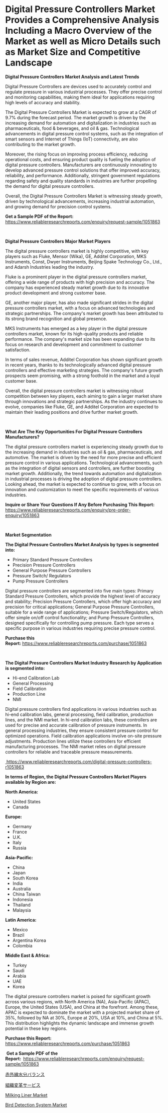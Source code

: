 <p><h1>Digital Pressure Controllers Market Provides a Comprehensive Analysis Including a Macro Overview of the Market as well as Micro Details such as Market Size and Competitive Landscape</h1></p><p><strong>Digital Pressure Controllers Market Analysis and Latest Trends</strong></p>
<p><p>Digital Pressure Controllers are devices used to accurately control and regulate pressure in various industrial processes. They offer precise control and monitoring capabilities, making them ideal for applications requiring high levels of accuracy and stability.</p><p>The Digital Pressure Controllers Market is expected to grow at a CAGR of 9.7% during the forecast period. The market growth is driven by the increasing demand for automation and digitalization in industries such as pharmaceuticals, food & beverages, and oil & gas. Technological advancements in digital pressure control systems, such as the integration of smart sensors and Internet of Things (IoT) connectivity, are also contributing to the market growth.</p><p>Moreover, the rising focus on improving process efficiency, reducing operational costs, and ensuring product quality is fueling the adoption of digital pressure controllers. Manufacturers are continuously innovating to develop advanced pressure control solutions that offer improved accuracy, reliability, and performance. Additionally, stringent government regulations regarding safety and quality standards in industries are further propelling the demand for digital pressure controllers.</p><p>Overall, the Digital Pressure Controllers Market is witnessing steady growth, driven by technological advancements, increasing industrial automation, and growing demand for precision control systems.</p></p>
<p><strong>Get a Sample PDF of the Report:&nbsp;</strong> <a href="https://www.reliableresearchreports.com/enquiry/request-sample/1051863">https://www.reliableresearchreports.com/enquiry/request-sample/1051863</a></p>
<p>&nbsp;</p>
<p><strong>Digital Pressure Controllers Major Market Players</strong></p>
<p><p>The digital pressure controllers market is highly competitive, with key players such as Fluke, Mensor (Wika), GE, Additel Corporation, MKS Instruments, Const, Dwyer Instruments, Beijing Spake Technology Co., Ltd., and Adarsh Industries leading the industry.</p><p>Fluke is a prominent player in the digital pressure controllers market, offering a wide range of products with high precision and accuracy. The company has experienced steady market growth due to its innovative product development and strong customer base.</p><p>GE, another major player, has also made significant strides in the digital pressure controllers market, with a focus on advanced technologies and strategic partnerships. The company's market growth has been attributed to its strong brand recognition and global presence.</p><p>MKS Instruments has emerged as a key player in the digital pressure controllers market, known for its high-quality products and reliable performance. The company's market size has been expanding due to its focus on research and development and commitment to customer satisfaction.</p><p>In terms of sales revenue, Additel Corporation has shown significant growth in recent years, thanks to its technologically advanced digital pressure controllers and effective marketing strategies. The company's future growth prospects seem promising, with a strong foothold in the market and a loyal customer base.</p><p>Overall, the digital pressure controllers market is witnessing robust competition between key players, each aiming to gain a larger market share through innovations and strategic partnerships. As the industry continues to evolve, companies like Fluke, GE, and Additel Corporation are expected to maintain their leading positions and drive further market growth.</p></p>
<p>&nbsp;</p>
<p><strong>What Are The Key Opportunities For Digital Pressure Controllers Manufacturers?</strong></p>
<p><p>The digital pressure controllers market is experiencing steady growth due to the increasing demand in industries such as oil & gas, pharmaceuticals, and automotive. The market is driven by the need for more precise and efficient pressure control in various applications. Technological advancements, such as the integration of digital sensors and controllers, are further boosting market growth. Additionally, the trend towards automation and digitalization in industrial processes is driving the adoption of digital pressure controllers. Looking ahead, the market is expected to continue to grow, with a focus on innovation and customization to meet the specific requirements of various industries.</p></p>
<p><strong>Inquire or Share Your Questions If Any Before Purchasing This Report:</strong> <a href="https://www.reliableresearchreports.com/enquiry/pre-order-enquiry/1051863">https://www.reliableresearchreports.com/enquiry/pre-order-enquiry/1051863</a></p>
<p>&nbsp;</p>
<p><strong>Market Segmentation</strong></p>
<p><strong>The Digital Pressure Controllers Market Analysis by types is segmented into:</strong></p>
<p><ul><li>Primary Standard Pressure Controllers</li><li>Precision Pressure Controllers</li><li>General Purpose Pressure Controllers</li><li>Pressure Switch/ Regulators</li><li>Pump Pressure Controllers</li></ul></p>
<p><p>Digital pressure controllers are segmented into five main types: Primary Standard Pressure Controllers, which provide the highest level of accuracy and stability; Precision Pressure Controllers, which offer high accuracy and precision for critical applications; General Purpose Pressure Controllers, suitable for a wide range of applications; Pressure Switch/Regulators, which offer simple on/off control functionality; and Pump Pressure Controllers, designed specifically for controlling pump pressure. Each type serves a specific purpose in various industries requiring precise pressure control.</p></p>
<p><strong>Purchase this Report:&nbsp;</strong><a href="https://www.reliableresearchreports.com/purchase/1051863">https://www.reliableresearchreports.com/purchase/1051863</a></p>
<p>&nbsp;</p>
<p><strong>The Digital Pressure Controllers Market Industry Research by Application is segmented into:</strong></p>
<p><ul><li>Hi-end Calibration Lab</li><li>General Processing</li><li>Field Calibration</li><li>Production Line</li><li>NMI</li></ul></p>
<p><p>Digital pressure controllers find applications in various industries such as hi-end calibration labs, general processing, field calibration, production lines, and the NMI market. In hi-end calibration labs, these controllers are used for precise and accurate calibration of pressure instruments. In general processing industries, they ensure consistent pressure control for optimized operations. Field calibration applications involve on-site pressure adjustments. Production lines utilize these controllers for efficient manufacturing processes. The NMI market relies on digital pressure controllers for reliable and traceable pressure measurements.</p></p>
<p><a href="https://www.reliableresearchreports.com/digital-pressure-controllers-r1051863">&nbsp;https://www.reliableresearchreports.com/digital-pressure-controllers-r1051863</a></p>
<p><strong>In terms of Region, the Digital Pressure Controllers Market Players available by Region are:</strong></p>
<p>
    <p> <strong> North America: </strong>
        <ul>
            <li>United States</li>
            <li>Canada</li>
        </ul>
        </p> 
    <p> <strong> Europe: </strong>
        <ul>
            <li>Germany</li>
            <li>France</li>
            <li>U.K.</li>
            <li>Italy</li>
            <li>Russia</li>
        </ul>
        </p> 
    <p> <strong> Asia-Pacific: </strong>
        <ul>
            <li>China</li>
            <li>Japan</li>
            <li>South Korea</li>
            <li>India</li>
            <li>Australia</li>
            <li>China Taiwan</li>
            <li>Indonesia</li>
            <li>Thailand</li>
            <li>Malaysia</li>
        </ul>
        </p> 
    <p> <strong> Latin America: </strong>
        <ul>
            <li>Mexico</li>
            <li>Brazil</li>
            <li>Argentina Korea</li>
            <li>Colombia</li>
        </ul>
        </p> 
    <p> <strong> Middle East & Africa: </strong>
        <ul>
            <li>Turkey</li>
            <li>Saudi</li>
            <li>Arabia</li>
            <li>UAE</li>
            <li>Korea</li>
        </ul>
    </p>
    </p>
<p><p>The digital pressure controllers market is poised for significant growth across various regions, with North America (NA), Asia-Pacific (APAC), Europe, the United States (USA), and China at the forefront. Among these, APAC is expected to dominate the market with a projected market share of 35%, followed by NA at 30%, Europe at 20%, USA at 10%, and China at 5%. This distribution highlights the dynamic landscape and immense growth potential in these key regions.</p></p>
<p><strong>Purchase this Report: </strong><a href="https://www.reliableresearchreports.com/purchase/1051863">https://www.reliableresearchreports.com/purchase/1051863</a></p>
<p>&nbsp;<strong>Get a Sample PDF of the Report:&nbsp;&nbsp;</strong><a href="https://www.reliableresearchreports.com/enquiry/request-sample/1051863">https://www.reliableresearchreports.com/enquiry/request-sample/1051863</a></p>
<p><strong></strong></p>
<p><p><a href="https://github.com/nemesis2824/Market-Research-Report-List-1/blob/main/801456330298.md">赤外線水分バランス</a></p><p><a href="https://github.com/pepo3k/Market-Research-Report-List-1/blob/main/608036530297.md">組織変革サービス</a></p><p><a href="https://github.com/nicoletavirag/Market-Research-Report-List-3/blob/main/milking-liner-market.md">Milking Liner Market</a></p><p><a href="https://github.com/redneck06/Market-Research-Report-List-3/blob/main/bird-detection-system-market.md">Bird Detection System Market</a></p></p>